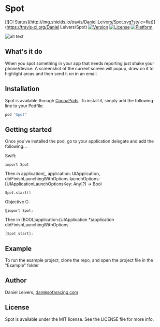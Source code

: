 # Spot

[![CI Status](http://img.shields.io/travis/Daniel Leivers/Spot.svg?style=flat)](https://travis-ci.org/Daniel Leivers/Spot)
[![Version](https://img.shields.io/cocoapods/v/Spot.svg?style=flat)](http://cocoapods.org/pods/Spot)
[![License](https://img.shields.io/cocoapods/l/Spot.svg?style=flat)](http://cocoapods.org/pods/Spot)
[![Platform](https://img.shields.io/cocoapods/p/Spot.svg?style=flat)](http://cocoapods.org/pods/Spot)

![alt text](https://github.com/Workshed/Spot/blob/master/example.gif "Example usage")

## What's it do

When you spot something in your app that needs reporting just shake your phone/device. A screenshot of the current screen will popup, draw on it to highlight areas and then send it on in an email.  

## Installation

Spot is available through [CocoaPods](http://cocoapods.org). To install
it, simply add the following line to your Podfile:

```ruby
pod "Spot"
```

## Getting started

Once you've installed the pod, go to your application delegate and add the following...

Swift:
```
import Spot
```

Then in application(_ application: UIApplication, didFinishLaunchingWithOptions launchOptions: [UIApplicationLaunchOptionsKey: Any]?) -> Bool

```
Spot.start()
```

Objective C:
```
@import Spot;
```

Then in (BOOL)application:(UIApplication *)application didFinishLaunchingWithOptions

```
[Spot start];
```


## Example

To run the example project, clone the repo, and open the project file in the "Example" folder

## Author

Daniel Leivers, dan@sofaracing.com

## License

Spot is available under the MIT license. See the LICENSE file for more info.
